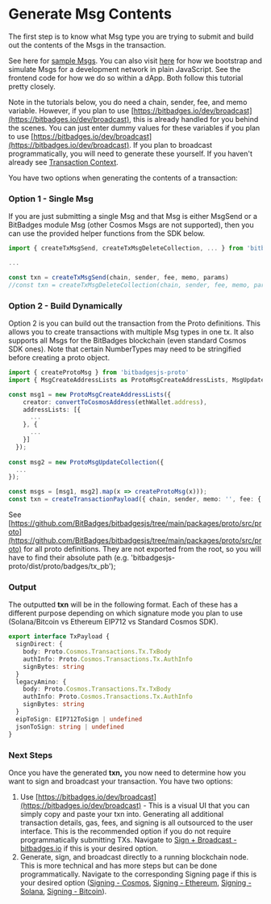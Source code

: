 # Generate Msg Contents

The first step is to know what Msg type you are trying to submit and build out the contents of the Msgs in the transaction.

See here for [sample Msgs](https://github.com/BitBadges/bitbadges-indexer/blob/master/src/setup). You can also visit [here](https://github.com/BitBadges/bitbadges-indexer/blob/master/src/bootstrap.ts) for how we bootstrap and simulate Msgs for a development network in plain JavaScript. See the frontend code for how we do so within a dApp. Both follow this tutorial pretty closely.

Note in the tutorials below, you do need a chain, sender, fee, and memo variable. However, if you plan to use  [https://bitbadges.io/dev/broadcast](https://bitbadges.io/dev/broadcast), this is already handled for you behind the scenes. You can just enter dummy values for these variables if you plan to use  [https://bitbadges.io/dev/broadcast](https://bitbadges.io/dev/broadcast). If you plan to broadcast programmatically, you will need to generate these yourself. If you haven't already see [Transaction Context](transaction-context.md).



You have two options when generating the contents of a transaction:

### **Option 1 - Single Msg**

If you are just submitting a single Msg and that Msg is either MsgSend or a BitBadges module Msg (other Cosmos Msgs are not supported), then you can use the provided helper functions from the SDK below.

```typescript
import { createTxMsgSend, createTxMsgDeleteCollection, ... } from 'bitbadgesjs-proto'

...

const txn = createTxMsgSend(chain, sender, fee, memo, params)
//const txn = createTxMsgDeleteCollection(chain, sender, fee, memo, params)
```

### **Option 2 - Build Dynamically**

Option 2 is you can build out the transaction from the Proto definitions. This allows you to create transactions with multiple Msg types in one tx. It also supports all Msgs for the BitBadges blockchain (even standard Cosmos SDK ones). Note that certain NumberTypes may need to be stringified before creating a proto object.

```typescript
import { createProtoMsg } from 'bitbadgesjs-proto'
import { MsgCreateAddressLists as ProtoMsgCreateAddressLists, MsgUpdateCollection as ProtoMsgUpdateCollection } from 'bitbadgesjs-proto/dist/proto/badges/tx_pb';
```

```typescript
const msg1 = new ProtoMsgCreateAddressLists({
    creator: convertToCosmosAddress(ethWallet.address),
    addressLists: [{
      ...
    }, {
      ...
    }]
  });
  
const msg2 = new ProtoMsgUpdateCollection({
  ...
});

const msgs = [msg1, msg2].map(x => createProtoMsg(x)));
const txn = createTransactionPayload({ chain, sender, memo: '', fee: { denom: 'badge', amount: '1', gas: '4000000' } }, msgs);
```



See [https://github.com/BitBadges/bitbadgesjs/tree/main/packages/proto/src/proto](https://github.com/BitBadges/bitbadgesjs/tree/main/packages/proto/src/proto) for all proto definitions. They are not exported from the root, so you will have to find their absolute path (e.g. 'bitbadgesjs-proto/dist/proto/badges/tx\_pb');

### Output

The outputted **txn** will be in the following format. Each of these has a different purpose depending on which signature mode you plan to use (Solana/Bitcoin vs Ethereum EIP712 vs Standard Cosmos SDK).

```typescript
export interface TxPayload {
  signDirect: {
    body: Proto.Cosmos.Transactions.Tx.TxBody
    authInfo: Proto.Cosmos.Transactions.Tx.AuthInfo
    signBytes: string
  }
  legacyAmino: {
    body: Proto.Cosmos.Transactions.Tx.TxBody
    authInfo: Proto.Cosmos.Transactions.Tx.AuthInfo
    signBytes: string
  }
  eipToSign: EIP712ToSign | undefined
  jsonToSign: string | undefined
}
```

### Next Steps

Once you have the generated **txn,** you now need to determine how you want to sign and broadcast your transaction. You have two options:

1. Use  [https://bitbadges.io/dev/broadcast](https://bitbadges.io/dev/broadcast) - This is a visual UI that you can simply copy and paste your txn into. Generating all additional transaction details, gas, fees, and signing is all outsourced to the user interface. This is the recommended option if you do not require programmatically submitting TXs. Navigate to [Sign + Broadcast - bitbadges.io](sign-+-broadcast-bitbadges.io.md) if this is your desired option.
2. Generate, sign, and broadcast directly to a running blockchain node. This is more technical and has more steps but can be done programmatically. Navigate to the corresponding Signing page if this is your desired option ([Signing - Cosmos](signing-cosmos.md), [Signing - Ethereum](signing-ethereum.md), [Signing - Solana](signing-solana.md), [Signing - Bitcoin](signing-bitcoin.md)).

